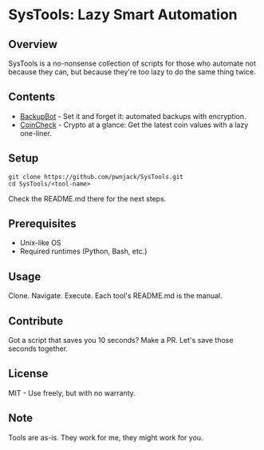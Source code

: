 # SysTools: Lazy Smart Automation

## Overview

SysTools is a no-nonsense collection of scripts for those who automate not because they can, but because they're too lazy to do the same thing twice.

## Contents

- [BackupBot](./remote-backup/README.md) - Set it and forget it: automated backups with encryption.
- [CoinCheck](./coincheck/README.md) - Crypto at a glance: Get the latest coin values with a lazy one-liner.

## Setup

    git clone https://github.com/pwnjack/SysTools.git
    cd SysTools/<tool-name>

Check the README.md there for the next steps.

## Prerequisites

- Unix-like OS
- Required runtimes (Python, Bash, etc.)

## Usage

Clone. Navigate. Execute. Each tool's README.md is the manual.

## Contribute

Got a script that saves you 10 seconds? Make a PR. Let's save those seconds together.

## License

MIT - Use freely, but with no warranty.

## Note

Tools are as-is. They work for me, they might work for you.